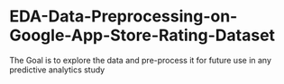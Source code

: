 # EDA-Data-Preprocessing-on-Google-App-Store-Rating-Dataset
The Goal is to explore the data and pre-process it for future use in any predictive analytics study
